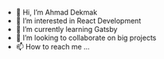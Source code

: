 - 👋 Hi, I’m Ahmad Dekmak
- 👀 I’m interested in React Development
- 🌱 I’m currently learning Gatsby
- 💞️ I’m looking to collaborate on big projects
- 📫 How to reach me ...

<!---
Champ1512/Champ1512 is a ✨ special ✨ repository because its `README.md` (this file) appears on your GitHub profile.
You can click the Preview link to take a look at your changes.
--->
